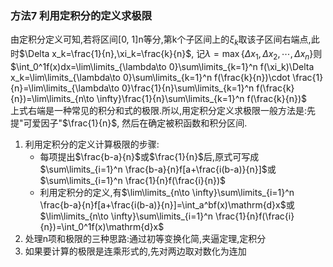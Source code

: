 ### 方法7 利用定积分的定义求极限

由定积分定义可知,若将区间[0, 1]n等分,第k个子区间上的$\xi_k$取该子区间右端点,此时$\Delta x_k=\frac{1}{n},\xi_k=\frac{k}{n}$, 记$\lambda = \max\{\Delta x_1, \Delta x_2, \cdots, \Delta x_n\}$则  
$\int_0^1f(x)dx=\lim\limits_{\lambda\to 0}\sum\limits_{k=1}^n f(\xi_k)\Delta x_k=\lim\limits_{\lambda\to 0}\sum\limits_{k=1}^n f(\frac{k}{n})\cdot \frac{1}{n}=\lim\limits_{\lambda\to 0}\frac{1}{n}\sum\limits_{k=1}^n f(\frac{k}{n})=\lim\limits_{n\to \infty}\frac{1}{n}\sum\limits_{k=1}^n f(\frac{k}{n})$  
上式右端是一种常见的积分和式的极限.所以,用定积分定义求极限一般方法是:先提"可爱因子"$\frac{1}{n}$, 然后在确定被积函数和积分区间.

1. 利用定积分的定义计算极限的步骤:
   - 每项提出$\frac{b-a}{n}$或$\frac{1}{n}$后,原式可写成$\sum\limits_{i=1}^n \frac{b-a}{n}f[a+\frac{i(b-a)}{n}]$或$\sum\limits_{i=1}^n \frac{1}{n}f(\frac{i}{n})$
   - 利用定积分的定义,有$\lim\limits_{n\to \infty}\sum\limits_{i=1}^n \frac{b-a}{n}f[a+\frac{i(b-a)}{n}]=\int_a^bf(x)\mathrm{d}x$或$\lim\limits_{n\to \infty}\sum\limits_{i=1}^n \frac{1}{n}f(\frac{i}{n})=\int_0^1f(x)\mathrm{d}x$
2. 处理n项和极限的三种思路:通过初等变换化简,夹逼定理,定积分
3. 如果要计算的极限是连乘形式的,先对两边取对数化为连加
